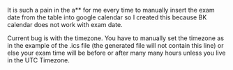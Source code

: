 It is such a pain in the a** for me every time to manually insert the exam date from the table into google calendar so I created this because BK calendar does not work with exam date.

Current bug is with the timezone. You have to manually set the timezone as in the example of the .ics file (the generated file will not contain this line) or else your exam time will be before or after 
many many hours unless you live in the UTC Timezone.
